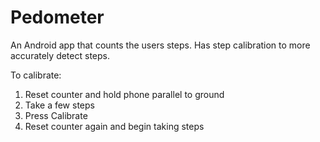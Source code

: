 Pedometer
=========

An Android app that counts the users steps. Has step calibration to more accurately detect steps.

To calibrate:
1. Reset counter and hold phone parallel to ground
2. Take a few steps
3. Press Calibrate
4. Reset counter again and begin taking steps
